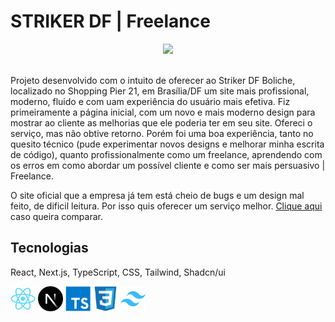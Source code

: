 # STRIKER DF | Freelance

<div align="center">
  <img src="https://raw.githubusercontent.com/gist/filiperv7/c031824797ed1c31ec92c1bc29b116e1/raw/38364a2fe31d4db69af096af57e0e279144fb19f/strikerdf.svg" width="600px"/>
</div> <br/>

Projeto desenvolvido com o intuito de oferecer ao Striker DF Boliche, localizado no Shopping Pier 21, em Brasília/DF um site mais profissional, moderno, fluido e com uam experiência do usuário mais efetiva. Fiz primeiramente a página inicial, com um novo e mais moderno design para mostrar ao cliente as melhorias que ele poderia ter em seu site. Ofereci o serviço, mas não obtive retorno. Porém foi uma boa experiência, tanto no quesito técnico (pude experimentar novos designs e melhorar minha escrita de código), quanto profissionalmente como um freelance, aprendendo com os erros em como abordar um possível cliente e como ser mais persuasivo | Freelance.

O site oficial que a empresa já tem está cheio de bugs e um design mal feito, de dificil leitura. Por isso quis oferecer um serviço melhor. [Clique aqui](https://www.strikerdf.com.br/) caso queira comparar.

## Tecnologias
React, Next.js, TypeScript, CSS, Tailwind, Shadcn/ui
<div>
<img src="https://raw.githubusercontent.com/devicons/devicon/master/icons/react/react-original.svg" width="40px"/>
<img src="https://raw.githubusercontent.com/devicons/devicon/master/icons/nextjs/nextjs-original.svg" width="40px"/>
<img src="https://raw.githubusercontent.com/devicons/devicon/master/icons/typescript/typescript-plain.svg" width="40px"/>
<img src="https://raw.githubusercontent.com/devicons/devicon/master/icons/css3/css3-original.svg" width="40px"/>
<img src="https://raw.githubusercontent.com/devicons/devicon/master/icons/tailwindcss/tailwindcss-original.svg" width="40px"/>
</div>
